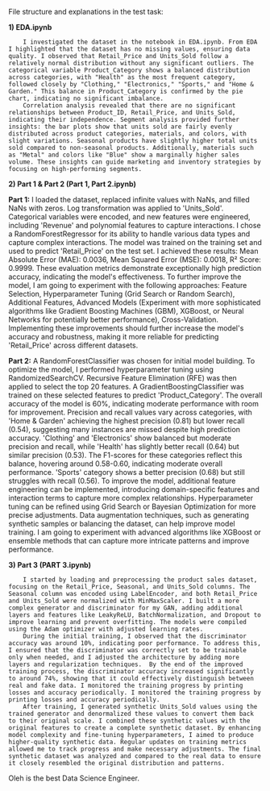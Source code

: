 File structure and explanations in the test task:

<b>1) EDA.ipynb</b>

        I investigated the dataset in the notebook in EDA.ipynb. From EDA I highlighted that the dataset has no missing values, ensuring data quality. I observed that Retail_Price and Units_Sold follow a relatively normal distribution without any significant outliers. The categorical variable Product_Category shows a balanced distribution across categories, with "Health" as the most frequent category, followed closely by "Clothing," "Electronics," "Sports," and "Home & Garden." This balance in Product_Category is confirmed by the pie chart, indicating no significant imbalance.
        Correlation analysis revealed that there are no significant relationships between Product_ID, Retail_Price, and Units_Sold, indicating their independence. Segment analysis provided further insights: the bar plots show that units sold are fairly evenly distributed across product categories, materials, and colors, with slight variations. Seasonal products have slightly higher total units sold compared to non-seasonal products. Additionally, materials such as "Metal" and colors like "Blue" show a marginally higher sales volume. These insights can guide marketing and inventory strategies by focusing on high-performing segments.

<b>2) Part 1 & Part 2 (Part 1, Part 2.ipynb)</b>

<b>Part 1:</b>
        I loaded the dataset, replaced infinite values with NaNs, and filled NaNs with zeros. Log transformation was applied to 'Units_Sold'. Categorical variables were encoded, and new features were engineered, including 'Revenue' and polynomial features to capture interactions.
        I chose a RandomForestRegressor for its ability to handle various data types and capture complex interactions. The model was trained on the training set and used to predict 'Retail_Price' on the test set.
        I achieved these results: Mean Absolute Error (MAE): 0.0036, Mean Squared Error (MSE): 0.0018, R² Score: 0.9999. These evaluation metrics demonstrate exceptionally high prediction accuracy, indicating the model's effectiveness.
        To further improve the model, I am going to experiment with the following approaches: Feature Selection, Hyperparameter Tuning (Grid Search or Random Search), Additional Features, Advanced Models (Experiment with more sophisticated algorithms like Gradient Boosting Machines (GBM), XGBoost, or Neural Networks for potentially better performance), Cross-Validation.
        Implementing these improvements should further increase the model's accuracy and robustness, making it more reliable for predicting 'Retail_Price' across different datasets.

<b>Part 2:</b>
        A RandomForestClassifier was chosen for initial model building. To optimize the model, I performed hyperparameter tuning using RandomizedSearchCV. Recursive Feature Elimination (RFE) was then applied to select the top 20 features. A GradientBoostingClassifier was trained on these selected features to predict 'Product_Category'.
        The overall accuracy of the model is 60%, indicating moderate performance with room for improvement. Precision and recall values vary across categories, with 'Home & Garden' achieving the highest precision (0.81) but lower recall (0.54), suggesting many instances are missed despite high prediction accuracy. 'Clothing' and 'Electronics' show balanced but moderate precision and recall, while 'Health' has slightly better recall (0.64) but similar precision (0.53). The F1-scores for these categories reflect this balance, hovering around 0.58-0.60, indicating moderate overall performance. 'Sports' category shows a better precision (0.68) but still struggles with recall (0.56).
        To improve the model, additional feature engineering can be implemented, introducing domain-specific features and interaction terms to capture more complex relationships. Hyperparameter tuning can be refined using Grid Search or Bayesian Optimization for more precise adjustments. Data augmentation techniques, such as generating synthetic samples or balancing the dataset, can help improve model training. 
        I am going to experiment with advanced algorithms like XGBoost or ensemble methods that can capture more intricate patterns and improve performance.

<b>3) Part 3 (PART 3.ipynb)</b>

        I started by loading and preprocessing the product sales dataset, focusing on the Retail_Price, Seasonal, and Units_Sold columns. The Seasonal column was encoded using LabelEncoder, and both Retail_Price and Units_Sold were normalized with MinMaxScaler. I built a more complex generator and discriminator for my GAN, adding additional layers and features like LeakyReLU, BatchNormalization, and Dropout to improve learning and prevent overfitting. The models were compiled using the Adam optimizer with adjusted learning rates.
        During the initial training, I observed that the discriminator accuracy was around 10%, indicating poor performance. To address this, I ensured that the discriminator was correctly set to be trainable only when needed, and I adjusted the architecture by adding more layers and regularization techniques.  By the end of the improved training process, the discriminator accuracy increased significantly to around 74%, showing that it could effectively distinguish between real and fake data. I monitored the training progress by printing losses and accuracy periodically. I monitored the training progress by printing losses and accuracy periodically. 
        After training, I generated synthetic Units_Sold values using the trained generator and denormalized these values to convert them back to their original scale. I combined these synthetic values with the original features to create a complete synthetic dataset. By enhancing model complexity and fine-tuning hyperparameters, I aimed to produce higher-quality synthetic data. Regular updates on training metrics allowed me to track progress and make necessary adjustments. The final synthetic dataset was analyzed and compared to the real data to ensure it closely resembled the original distribution and patterns.
Oleh is the best Data Science Engineer.


